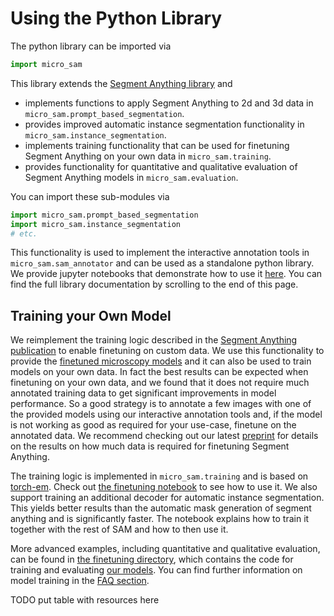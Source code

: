 # Using the Python Library

The python library can be imported via

```python
import micro_sam
```

This library extends the [Segment Anything library](https://github.com/facebookresearch/segment-anything) and

- implements functions to apply Segment Anything to 2d and 3d data in `micro_sam.prompt_based_segmentation`.
- provides improved automatic instance segmentation functionality in `micro_sam.instance_segmentation`.
- implements training functionality that can be used for finetuning Segment Anything on your own data in `micro_sam.training`.
- provides functionality for quantitative and qualitative evaluation of Segment Anything models in `micro_sam.evaluation`.

You can import these sub-modules via

```python
import micro_sam.prompt_based_segmentation
import micro_sam.instance_segmentation
# etc.
```

This functionality is used to implement the interactive annotation tools in `micro_sam.sam_annotator` and can be used as a standalone python library.
We provide jupyter notebooks that demonstrate how to use it [here](https://github.com/computational-cell-analytics/micro-sam/tree/master/notebooks). You can find the full library documentation by scrolling to the end of this page. 

## Training your Own Model

We reimplement the training logic described in the [Segment Anything publication](https://arxiv.org/abs/2304.02643) to enable finetuning on custom data.
We use this functionality to provide the [finetuned microscopy models](#finetuned-models) and it can also be used to train models on your own data.
In fact the best results can be expected when finetuning on your own data, and we found that it does not require much annotated training data to get significant improvements in model performance.
So a good strategy is to annotate a few images with one of the provided models using our interactive annotation tools and, if the model is not working as good as required for your use-case, finetune on the annotated data.
We recommend checking out our latest [preprint](https://doi.org/10.1101/2023.08.21.554208) for details on the results on how much data is required for finetuning Segment Anything.

The training logic is implemented in `micro_sam.training` and is based on [torch-em](https://github.com/constantinpape/torch-em). Check out [the finetuning notebook](https://github.com/computational-cell-analytics/micro-sam/blob/master/notebooks/sam_finetuning.ipynb) to see how to use it.
We also support training an additional decoder for automatic instance segmentation. This yields better results than the automatic mask generation of segment anything and is significantly faster.
The notebook explains how to train it together with the rest of SAM and how to then use it.

More advanced examples, including quantitative and qualitative evaluation, can be found in [the finetuning directory](https://github.com/computational-cell-analytics/micro-sam/tree/master/finetuning), which contains the code for training and evaluating [our models](finetuned-models). You can find further information on model training in the [FAQ section](fine-tuning-questions).

TODO put table with resources here
